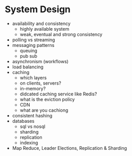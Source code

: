 # System Design

* availability and consistency
    * highly available system
    * weak, eventual and strong consistency
* polling vs streaming
* messaging patterns
  * queuing
  * pub sub
* asynchronism (workflows)
* load balancing
* caching
  * which layers
  * on clients, servers?
  * in-memory?
  * didcated caching service like Redis?
  * what is the eviction policy
  * CDN
  * what are you cachiong
* consistent hashing
* databases
  * sql vs nosql
  * sharding
  * replication
  * indexing
* Map Reduce, Leader Elections, Replication & Sharding
